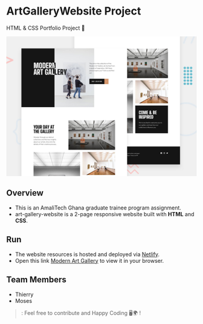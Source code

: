 # ArtGalleryWebsite Project
HTML &amp; CSS Portfolio Project 📂


![Design Template](./assets/preview.jpg)

## Overview
- This is an AmaliTech Ghana graduate trainee program assignment. 
- art-gallery-website is a 2-page responsive website built with **HTML** and **CSS**.

## Run
- The website resources is hosted and deployed via [Netlify](https://www.netlify.com).
- Open this link [Modern Art Gallery](https://art-gallery-web.netlify.app/index.html) to view it in your browser.

## Team Members
- Thierry 
- Moses

>: Feel free to contribute and Happy Coding 🖥️🌍 !
